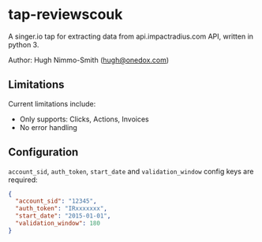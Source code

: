 # tap-reviewscouk

A singer.io tap for extracting data from api.impactradius.com API, written in python 3.

Author: Hugh Nimmo-Smith (hugh@onedox.com)

## Limitations

Current limitations include:

- Only supports: Clicks, Actions, Invoices
- No error handling

## Configuration

`account_sid`, `auth_token`, `start_date` and `validation_window` config keys are required:

```json
{
  "account_sid": "12345",
  "auth_token": "IRxxxxxxx",
  "start_date": "2015-01-01",
  "validation_window": 180
}
```

